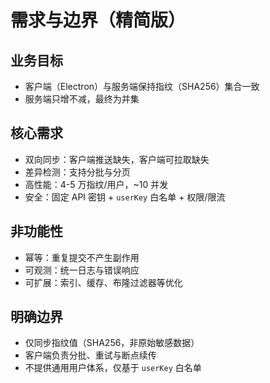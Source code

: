 # 需求与边界（精简版）

## 业务目标
- 客户端（Electron）与服务端保持指纹（SHA256）集合一致
- 服务端只增不减，最终为并集

## 核心需求
- 双向同步：客户端推送缺失，客户端可拉取缺失
- 差异检测：支持分批与分页
- 高性能：4-5 万指纹/用户，~10 并发
- 安全：固定 API 密钥 + `userKey` 白名单 + 权限/限流

## 非功能性
- 幂等：重复提交不产生副作用
- 可观测：统一日志与错误响应
- 可扩展：索引、缓存、布隆过滤器等优化

## 明确边界
- 仅同步指纹值（SHA256，非原始敏感数据）
- 客户端负责分批、重试与断点续传
- 不提供通用用户体系，仅基于 `userKey` 白名单